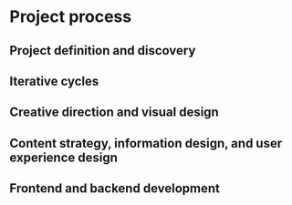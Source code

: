 # Project process

## Project definition and discovery
## Iterative cycles
## Creative direction and visual design
## Content strategy, information design, and user experience design
## Frontend and backend development